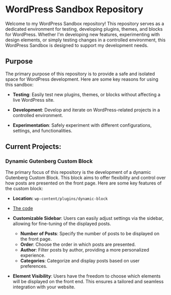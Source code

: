 # WordPress Sandbox Repository

Welcome to my WordPress Sandbox repository! This repository serves as a dedicated environment for testing, developing plugins, themes, and blocks for WordPress. Whether I'm developing new features, experimenting with design elements, or simply testing changes in a controlled environment, this WordPress Sandbox is designed to support my development needs.

## Purpose

The primary purpose of this repository is to provide a safe and isolated space for WordPress development. Here are some key reasons for using this sandbox:

- **Testing**: Easily test new plugins, themes, or blocks without affecting a live WordPress site.
  
- **Development**: Develop and iterate on WordPress-related projects in a controlled environment.

- **Experimentation**: Safely experiment with different configurations, settings, and functionalities.

## Current Projects:

### Dynamic Gutenberg Custom Block

The primary focus of this repository is the development of a dynamic Gutenberg Custom Block. This block aims to offer flexibility and control over how posts are presented on the front page. Here are some key features of the custom block:
- **Location:** `wp-content/plugins/dynamic-block`
- [The code](https://github.com/Zagaz/WPSandbox/tree/main/wp-content/plugins/dynamic-block "The code")

- **Customizable Sidebar**: Users can easily adjust settings via the sidebar, allowing for fine-tuning of the displayed posts.
  - **Number of Posts**: Specify the number of posts to be displayed on the front page.
  - **Order**: Choose the order in which posts are presented. 
  - **Author**: Filter posts by author, providing a more personalized experience.
  - **Categories**: Categorize and display posts based on user preferences.

- **Element Visibility**: Users have the freedom to choose which elements will be displayed on the front end. This ensures a tailored and seamless integration with your website.
